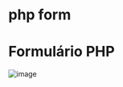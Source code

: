# php form
<h1>Formulário PHP</h1>

![image](https://github.com/cleslleydemoura/php_form/assets/100368699/07fff08f-17a9-4d3a-829c-3f0da0b72622)
